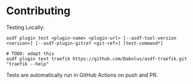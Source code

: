 # Contributing

Testing Locally:

```shell
asdf plugin test <plugin-name> <plugin-url> [--asdf-tool-version <version>] [--asdf-plugin-gitref <git-ref>] [test-command*]

# TODO: adapt this
asdf plugin test traefik https://github.com/Dabolus/asdf-traefik.git "traefik --help"
```

Tests are automatically run in GitHub Actions on push and PR.
